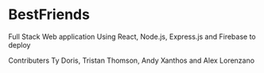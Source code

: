 # BestFriends
Full Stack Web application Using React, Node.js, Express.js and Firebase to deploy

Contributers
Ty Doris, Tristan Thomson, Andy Xanthos and Alex Lorenzano
